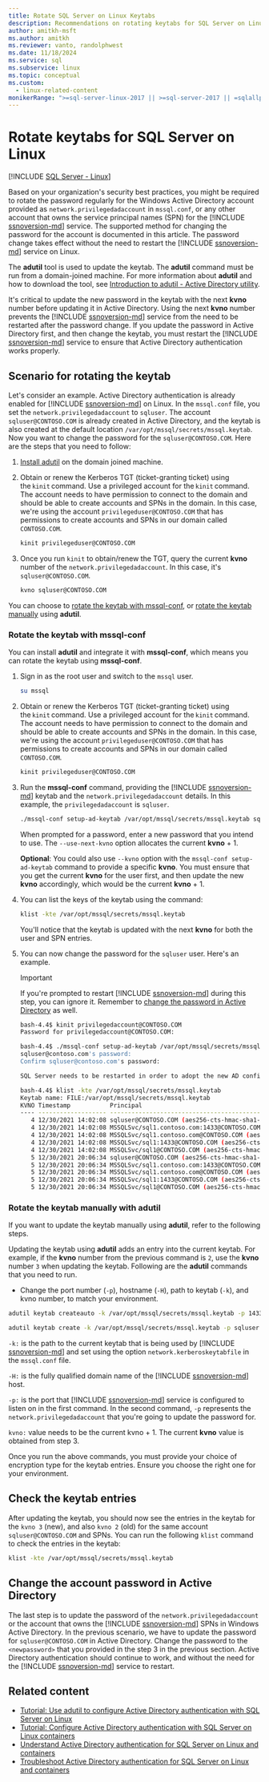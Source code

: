 ```yaml
---
title: Rotate SQL Server on Linux Keytabs
description: Recommendations on rotating keytabs for SQL Server on Linux using adutil when configured for Active Directory authentication
author: amitkh-msft
ms.author: amitkh
ms.reviewer: vanto, randolphwest
ms.date: 11/18/2024
ms.service: sql
ms.subservice: linux
ms.topic: conceptual
ms.custom:
  - linux-related-content
monikerRange: ">=sql-server-linux-2017 || >=sql-server-2017 || =sqlallproducts-allversions"
---
```


# Rotate keytabs for SQL Server on Linux

[!INCLUDE [SQL Server - Linux](../includes/applies-to-version/sql-linux.md)]

Based on your organization's security best practices, you might be required to rotate the password regularly for the Windows Active Directory account provided as `network.privilegedadaccount` in `mssql.conf`, or any other account that owns the service principal names (SPN) for the [!INCLUDE [ssnoversion-md](../includes/ssnoversion-md.md)] service. The supported method for changing the password for the account is documented in this article. The password change takes effect without the need to restart the [!INCLUDE [ssnoversion-md](../includes/ssnoversion-md.md)] service on Linux.

The **adutil** tool is used to update the keytab. The **adutil** command must be run from a domain-joined machine. For more information about **adutil** and how to download the tool, see [Introduction to adutil - Active Directory utility](sql-server-linux-ad-auth-adutil-introduction.md).

It's critical to update the new password in the keytab with the next **kvno** number before updating it in Active Directory. Using the next **kvno** number prevents the [!INCLUDE [ssnoversion-md](../includes/ssnoversion-md.md)] service from the need to be restarted after the password change. If you update the password in Active Directory first, and then change the keytab, you must restart the [!INCLUDE [ssnoversion-md](../includes/ssnoversion-md.md)] service to ensure that Active Directory authentication works properly.

## Scenario for rotating the keytab

Let's consider an example. Active Directory authentication is already enabled for [!INCLUDE [ssnoversion-md](../includes/ssnoversion-md.md)] on Linux. In the `mssql.conf` file, you set the `network.privilegedadaccount` to `sqluser`. The account `sqluser@CONTOSO.COM` is already created in Active Directory, and the keytab is also created at the default location `/var/opt/mssql/secrets/mssql.keytab`. Now you want to change the password for the `sqluser@CONTOSO.COM`. Here are the steps that you need to follow:

1. [Install adutil](sql-server-linux-ad-auth-adutil-introduction.md#install-adutil) on the domain joined machine.

1. Obtain or renew the Kerberos TGT (ticket-granting ticket) using the `kinit` command. Use a privileged account for the `kinit` command. The account needs to have permission to connect to the domain and should be able to create accounts and SPNs in the domain. In this case, we're using the account `privilegeduser@CONTOSO.COM` that has permissions to create accounts and SPNs in our domain called `CONTOSO.COM`.

   ```bash
   kinit privilegeduser@CONTOSO.COM
   ```

1. Once you run `kinit` to obtain/renew the TGT, query the current **kvno** number of the `network.privilegedadaccount`. In this case, it's `sqluser@CONTOSO.COM`.

   ```bash
   kvno sqluser@CONTOSO.COM
   ```

You can choose to [rotate the keytab with mssql-conf](#rotate-the-keytab-with-mssql-conf), or [rotate the keytab manually](#rotate-the-keytab-manually-with-adutil) using **adutil**.

### Rotate the keytab with mssql-conf

You can install **adutil** and integrate it with **mssql-conf**, which means you can rotate the keytab using **mssql-conf**.

1. Sign in as the root user and switch to the `mssql` user.

   ```bash
   su mssql
   ```

1. Obtain or renew the Kerberos TGT (ticket-granting ticket) using the `kinit` command. Use a privileged account for the `kinit` command. The account needs to have permission to connect to the domain and should be able to create accounts and SPNs in the domain. In this case, we're using the account `privilegeduser@CONTOSO.COM` that has permissions to create accounts and SPNs in our domain called `CONTOSO.COM`.

   ```bash
   kinit privilegeduser@CONTOSO.COM
   ```

1. Run the **mssql-conf** command, providing the [!INCLUDE [ssnoversion-md](../includes/ssnoversion-md.md)] keytab and the `network.privilegedadaccount` details. In this example, the `privilegedadaccount` is `sqluser`.

   ```bash
   ./mssql-conf setup-ad-keytab /var/opt/mssql/secrets/mssql.keytab sqluser --use-next-kvno'
   ```

   When prompted for a password, enter a new password that you intend to use. The `--use-next-kvno` option allocates the current **kvno** + 1.

   **Optional**: You could also use `--kvno` option with the `mssql-conf setup-ad-keytab` command to provide a specific **kvno**. You must ensure that you get the current **kvno** for the user first, and then update the new **kvno** accordingly, which would be the current **kvno** + 1.

1. You can list the keys of the keytab using the command:

   ```bash
   klist -kte /var/opt/mssql/secrets/mssql.keytab
   ```

   You'll notice that the keytab is updated with the next **kvno** for both the user and SPN entries.

1. You can now change the password for the `sqluser` user. Here's an example.

   > [!IMPORTANT]  
   > If you're prompted to restart [!INCLUDE [ssnoversion-md](../includes/ssnoversion-md.md)] during this step, you can ignore it. Remember to [change the password in Active Directory](#change-the-account-password-in-active-directory) as well.

   ```bash
   bash-4.4$ kinit privilegedaccount@CONTOSO.COM
   Password for privilegedaccount@CONTOSO.COM:

   bash-4.4$ ./mssql-conf setup-ad-keytab /var/opt/mssql/secrets/mssql.keytab sqluser --use-next-kvno
   sqluser@contoso.com's password:
   Confirm sqluser@contoso.com's password:

   SQL Server needs to be restarted in order to adopt the new AD configuration, please run 'systemctl restart mssql-server.service'.

   bash-4.4$ klist -kte /var/opt/mssql/secrets/mssql.keytab
   Keytab name: FILE:/var/opt/mssql/secrets/mssql.keytab
   KVNO Timestamp           Principal
   ---- ------------------- ------------------------------------------------------
      4 12/30/2021 14:02:08 sqluser@CONTOSO.COM (aes256-cts-hmac-sha1-96)
      4 12/30/2021 14:02:08 MSSQLSvc/sql1.contoso.com:1433@CONTOSO.COM (aes256-cts-hmac-sha1-96)
      4 12/30/2021 14:02:08 MSSQLSvc/sql1.contoso.com@CONTOSO.COM (aes256-cts-hmac-sha1-96)
      4 12/30/2021 14:02:08 MSSQLSvc/sql1:1433@CONTOSO.COM (aes256-cts-hmac-sha1-96)
      4 12/30/2021 14:02:08 MSSQLSvc/sql1@CONTOSO.COM (aes256-cts-hmac-sha1-96)
      5 12/30/2021 20:06:34 sqluser@CONTOSO.COM (aes256-cts-hmac-sha1-96)
      5 12/30/2021 20:06:34 MSSQLSvc/sql1.contoso.com:1433@CONTOSO.COM (aes256-cts-hmac-sha1-96)
      5 12/30/2021 20:06:34 MSSQLSvc/sql1.contoso.com@CONTOSO.COM (aes256-cts-hmac-sha1-96)
      5 12/30/2021 20:06:34 MSSQLSvc/sql1:1433@CONTOSO.COM (aes256-cts-hmac-sha1-96)
      5 12/30/2021 20:06:34 MSSQLSvc/sql1@CONTOSO.COM (aes256-cts-hmac-sha1-96)
   ```

### Rotate the keytab manually with adutil

If you want to update the keytab manually using **adutil**, refer to the following steps.

Updating the keytab using **adutil** adds an entry into the current keytab. For example, if the **kvno** number from the previous command is `2`, use the **kvno** number `3` when updating the keytab. Following are the **adutil** commands that you need to run.

- Change the port number (`-p`), hostname (`-H`), path to keytab (`-k`), and kvno number, to match your environment.

```bash
adutil keytab createauto -k /var/opt/mssql/secrets/mssql.keytab -p 1433 -H mssql.contoso.com --password '<newpassword>' -s MSSQLSvc --kvno 3
```

```bash
adutil keytab create -k /var/opt/mssql/secrets/mssql.keytab -p sqluser --password '<newpassword>' --kvno 3
```

`-k:` is the path to the current keytab that is being used by [!INCLUDE [ssnoversion-md](../includes/ssnoversion-md.md)] and set using the option `network.kerberoskeytabfile` in the `mssql.conf` file.

`-H:` is the fully qualified domain name of the [!INCLUDE [ssnoversion-md](../includes/ssnoversion-md.md)] host.

`-p:` is the port that [!INCLUDE [ssnoversion-md](../includes/ssnoversion-md.md)] service is configured to listen on in the first command. In the second command, `-p` represents the `network.privilegedadaccount` that you're going to update the password for.

`kvno:` value needs to be the current kvno + 1. The current **kvno** value is obtained from step 3.

Once you run the above commands, you must provide your choice of encryption type for the keytab entries. Ensure you choose the right one for your environment.

## Check the keytab entries

After updating the keytab, you should now see the entries in the keytab for the `kvno 3` (new), and also `kvno 2` (old) for the same account `sqluser@CONTOSO.COM` and SPNs. You can run the following `klist` command to check the entries in the keytab:

```bash
klist -kte /var/opt/mssql/secrets/mssql.keytab
```

## Change the account password in Active Directory

The last step is to update the password of the `network.privilegedadaccount` or the account that owns the [!INCLUDE [ssnoversion-md](../includes/ssnoversion-md.md)] SPNs in Windows Active Directory. In the previous scenario, we have to update the password for `sqluser@CONTOSO.COM` in Active Directory. Change the password to the `<newpassword>` that you provided in the step 3 in the previous section. Active Directory authentication should continue to work, and without the need for the [!INCLUDE [ssnoversion-md](../includes/ssnoversion-md.md)] service to restart.

## Related content

- [Tutorial: Use adutil to configure Active Directory authentication with SQL Server on Linux](sql-server-linux-ad-auth-adutil-tutorial.md)
- [Tutorial: Configure Active Directory authentication with SQL Server on Linux containers](sql-server-linux-containers-ad-auth-adutil-tutorial.md)
- [Understand Active Directory authentication for SQL Server on Linux and containers](sql-server-linux-ad-auth-understanding.md)
- [Troubleshoot Active Directory authentication for SQL Server on Linux and containers](sql-server-linux-ad-auth-troubleshooting.md)
